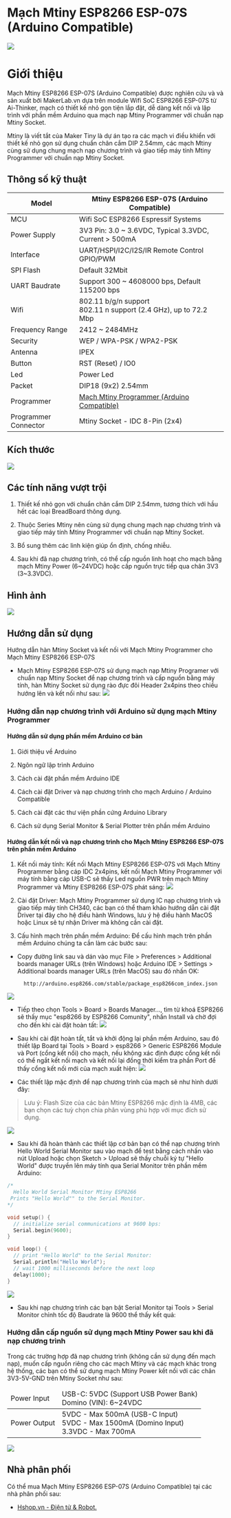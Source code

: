 # Mạch Mtiny ESP8266 ESP-07S (Arduino Compatible)

![](/image/mtiny_esp07s_01.jpg)

# Giới thiệu

Mạch Mtiny ESP8266 ESP-07S (Arduino Compatible) được nghiên cứu và và sản xuất bởi MakerLab.vn dựa trên module Wifi SoC ESP8266 ESP-07S từ Ai-Thinker, mạch có thiết kế nhỏ gọn tiện lắp đặt, dễ dàng kết nối và lập trình với phần mềm Arduino qua mạch nạp Mtiny Programmer với chuẩn nạp Mtiny Socket.

Mtiny là viết tắt của Maker Tiny là dự án tạo ra các mạch vi điều khiển với thiết kế nhỏ gọn sử dụng chuẩn chân cắm DIP 2.54mm, các mạch Mtiny cùng sử dụng chung mạch nạp chương trình và giao tiếp máy tính Mtiny Programmer với chuẩn nạp Mtiny Socket.

## Thông số kỹ thuật

<table><thead>
  <tr>
    <th>Model</th>
    <th>Mtiny ESP8266 ESP-07S (Arduino Compatible)</th>
  </tr></thead>
<tbody>
  <tr>
    <td>MCU</td>
    <td>Wifi SoC ESP8266 Espressif Systems</td>
  </tr>
  <tr>
    <td>Power Supply</td>
    <td>3V3 Pin: 3.0 ~ 3.6VDC, Typical 3.3VDC, Current &gt; 500mA</td>
  </tr>
  <tr>
    <td>Interface</td>
    <td>UART/HSPI/I2C/I2S/IR Remote Control GPIO/PWM</td>
  </tr>
  <tr>
    <td>SPI Flash</td>
    <td>Default 32Mbit</td>
  </tr>
  <tr>
    <td>UART Baudrate</td>
    <td>Support 300 ~ 4608000 bps, Default 115200 bps</td>
  </tr>
  <tr>
    <td>Wifi</td>
    <td>802.11 b/g/n support<br>802.11 n support (2.4 GHz), up to 72.2 Mbp</td>
  </tr>
  <tr>
    <td>Frequency Range</td>
    <td>2412 ~ 2484MHz</td>
  </tr>
  <tr>
    <td>Security</td>
    <td>WEP / WPA-PSK / WPA2-PSK</td>
  </tr>
  <tr>
    <td>Antenna</td>
    <td>IPEX</td>
  </tr>
  <tr>
    <td>Button</td>
    <td>RST (Reset) / IO0</td>
  </tr>
  <tr>
    <td>Led</td>
    <td>Power Led</td>
  </tr>
  <tr>
    <td>Packet</td>
    <td>DIP18 (9x2) 2.54mm</td>
  </tr>
  <tr>
    <td>Programmer</td>
    <td><a href="https://wiki.makerlab.vn/index.php/M%E1%BA%A1ch_Mtiny_Programmer_(Arduino_Compatible)">Mạch Mtiny Programmer (Arduino Compatible)</a></td>
  </tr>
  <tr>
    <td>Programmer Connector</td>
    <td>Mtiny Socket - IDC 8-Pin (2x4)</td>
  </tr>
</tbody></table>

## Kích thước

![](/image/mtiny_esp07s_02.jpg)

## Các tính năng vượt trội

1) Thiết kế nhỏ gọn với chuẩn chân cắm DIP 2.54mm, tương thích với hầu hết các loại BreadBoard thông dụng.

2) Thuộc Series Mtiny nên cùng sử dụng chung mạch nạp chương trình và giao tiếp máy tính Mtiny Programmer với chuẩn nạp Mtiny Socket.

3) Bổ sung thêm các linh kiện giúp ổn định, chống nhiễu.

4) Sau khi đã nạp chương trình, có thể cấp nguồn linh hoạt cho mạch bằng mạch Mtiny Power (6~24VDC) hoặc cấp nguồn trực tiếp qua chân 3V3 (3~3.3VDC).

## Hình ảnh

![](/image/mtiny_esp07s_03.jpg)

## Hướng dẫn sử dụng

Hướng dẫn hàn Mtiny Socket và kết nối với Mạch Mtiny Programmer cho Mạch Mtiny ESP8266 ESP-07S

- Mạch Mtiny ESP8266 ESP-07S sử dụng mạch nạp Mtiny Programer với chuẩn nạp Mtiny Socket để nạp chương trình và cấp nguồn bằng máy tính, hàn Mtiny Socket sử dụng rào đực đôi Header 2x4pins theo chiều hướng lên và kết nối như sau:
![](/image/mtiny_esp07s_04.jpg)

### Hướng dẫn nạp chương trình với Arduino sử dụng mạch Mtiny Programmer

#### Hướng dẫn sử dụng phần mềm Arduino cơ bản

1) Giới thiệu về Arduino

2) Ngôn ngữ lập trình Arduino

3) Cách cài đặt phần mềm Arduino IDE

4) Cách cài đặt Driver và nạp chương trình cho mạch Arduino / Arduino Compatible

5) Cách cài đặt các thư viện phần cứng Arduino Library

6) Cách sử dụng Serial Monitor & Serial Plotter trên phần mềm Arduino

#### Hướng dẫn kết nối và nạp chương trình cho Mạch Mtiny ESP8266 ESP-07S trên phần mềm Arduino

1) Kết nối máy tính: Kết nối Mạch Mtiny ESP8266 ESP-07S với Mạch Mtiny Programmer bằng cáp IDC 2x4pins, kết nối Mạch Mtiny Programmer với máy tính bằng cáp USB-C sẽ thấy Led nguồn PWR trên mạch Mtiny Programmer và Mtiny ESP8266 ESP-07S phát sáng:
![](/image/mtiny_esp07s_05.jpg)
2) Cài đặt Driver: Mạch Mtiny Programmer sử dụng IC nạp chương trình và giao tiếp máy tính CH340, các bạn có thể tham khảo hướng dẫn cài đặt Driver tại đây cho hệ điều hành Windows, lưu ý hệ điều hành MacOS hoặc Linux sẽ tự nhận Driver mà không cần cài đặt.

3) Cấu hình mạch trên phần mềm Arduino: Để cấu hình mạch trên phần mềm Arduino chúng ta cần làm các bước sau:

- Copy đường link sau và dán vào mục File > Preferences > Additional boards manager URLs (trên Windows) hoặc Arduino IDE > Settings > Additional boards manager URLs (trên MacOS) sau đó nhấn OK:
  
        http://arduino.esp8266.com/stable/package_esp8266com_index.json

![](/image/mtiny_esp07s_06.png)

- Tiếp theo chọn Tools > Board > Boards Manager..., tìm từ khoá ESP8266 sẽ thấy mục "esp8266 by ESP8266 Comunity", nhấn Install và chờ đợi cho đến khi cài đặt hoàn tất:
![](/image/mtiny_esp07s_07.png)

- Sau khi cài đặt hoàn tất, tắt và khởi động lại phần mềm Arduino, sau đó thiết lập Board tại Tools > Board > esp8266 > Generic ESP8266 Module và Port (cổng kết nối) cho mạch, nếu không xác định được cổng kết nối có thể ngắt kết nối mạch và kết nối lại đồng thời kiểm tra phần Port để thấy cổng kết nối mới của mạch xuất hiện:
![](/image/mtiny_esp07s_08.png)

- Các thiết lập mặc định để nạp chương trình của mạch sẽ như hình dưới đây:

> Lưu ý:
Flash Size của các bản Mtiny ESP8266 mặc định là 4MB, các bạn chọn các tuỳ chọn chia phân vùng phù hợp với mục đích sử dụng.

![](/image/mtiny_esp07s_09.png)

- Sau khi đã hoàn thành các thiết lập cơ bản bạn có thể nạp chương trình Hello World Serial Monitor sau vào mạch để test bằng cách nhấn vào nút Upload hoặc chọn Sketch > Upload sẽ thấy chuỗi ký tự "Hello World" được truyền lên máy tính qua Serial Monitor trên phần mềm Arduino:

```ino
/*
  Hello World Serial Monitor Mtiny ESP8266
 Prints "Hello World"" to the Serial Monitor.
*/

void setup() {
  // initialize serial communications at 9600 bps:
  Serial.begin(9600);
}

void loop() {
  // print "Hello World" to the Serial Monitor:
  Serial.println("Hello World");
  // wait 1000 milliseconds before the next loop
  delay(1000);
}
```

![](/image/mtiny_esp07s_10.png)

- Sau khi nạp chương trình các bạn bật Serial Monitor tại Tools > Serial Monitor chỉnh tốc độ Baudrate là 9600 thể thấy kết quả:

### Hướng dẫn cấp nguồn sử dụng mạch Mtiny Power sau khi đã nạp chương trình

Trong các trường hợp đã nạp chương trình (không cần sử dụng đến mạch nạp), muốn cấp nguồn riêng cho các mạch Mtiny và các mạch khác trong hệ thống, các bạn có thể sử dụng mạch Mtiny Power kết nối với các chân 3V3-5V-GND trên Mtiny Socket như sau:

<table><thead>
  <tr>
    <td>Power Input</td>
    <td>USB-C: 5VDC (Support USB Power Bank)<br>Domino (VIN): 6~24VDC</td>
  </tr></thead>
<tbody>
  <tr>
    <td>Power Output</td>
    <td>5VDC - Max 500mA (USB-C Input)<br>5VDC - Max 1500mA (Domino Input)<br>3.3VDC - Max 700mA</td>
  </tr>
</tbody>
</table>

![](/image/mtiny_esp07s_12.jpg)

## Nhà phân phối

Có thể mua Mạch Mtiny ESP8266 ESP-07S (Arduino Compatible) tại các nhà phân phối sau:

- [Hshop.vn - Điện tử & Robot.](hshop.vn)
